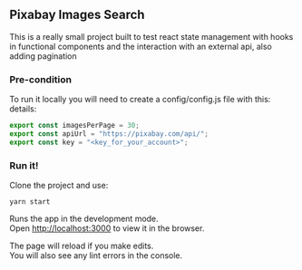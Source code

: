 ## Pixabay Images Search

This is a really small project built to test react state management with hooks in functional components and the interaction with an external api, also adding pagination

### Pre-condition

To run it locally you will need to create a config/config.js file with this: details:
```javascript
export const imagesPerPage = 30;
export const apiUrl = "https://pixabay.com/api/";
export const key = "<key_for_your_account>";
```

### Run it!

Clone the project and use:

`yarn start`

Runs the app in the development mode.<br />
Open [http://localhost:3000](http://localhost:3000) to view it in the browser.

The page will reload if you make edits.<br />
You will also see any lint errors in the console.
